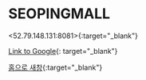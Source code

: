 # SEOPINGMALL

<52.79.148.131:8081>{:target="_blank"}

[Link to Google](https://www.google.com/){: target="_blank"}

 [홈으로 새창](http//52.79.148.131:8081){:target="_blank"}

